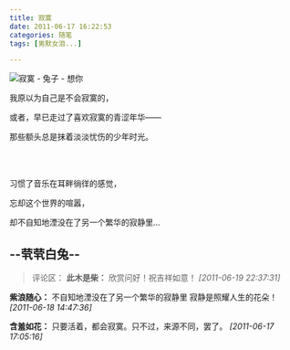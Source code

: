```yaml
---
title: 寂寞
date: 2011-06-17 16:22:53
categories: 随笔
tags: [男默女泪...]

---
```

![寂寞 - 兔子 - 想你](928304473192532930.jpg)

我原以为自己是不会寂寞的，

或者，早已走过了喜欢寂寞的青涩年华——

那些额头总是抹着淡淡忧伤的少年时光。

<br /><br />

习惯了音乐在耳畔徜徉的感觉，

忘却这个世界的喧嚣，

却不自知地湮没在了另一个繁华的寂静里...

--茕茕白兔--
---
>评论区：
>**此木是柴：** 欣赏问好！祝吉祥如意！  *[2011-06-19 22:37:31]*
>
**紫浪随心：** 不自知地湮没在了另一个繁华的寂静里 寂静是照耀人生的花朵！  *[2011-06-18 14:47:36]*
>
**含羞如花：** 只要活着，都会寂寞。只不过，来源不同，罢了。  *[2011-06-17 17:05:16]*
>
